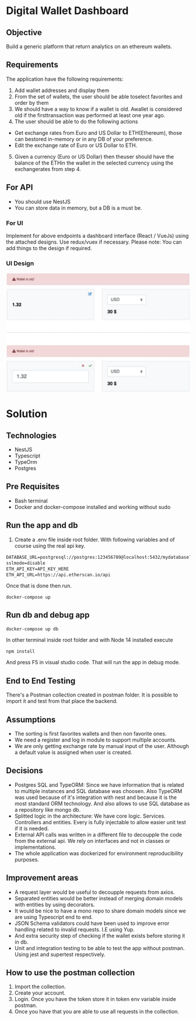 # Digital Wallet Dashboard

## Objective

Build a generic platform that return analytics on an ethereum wallets.

## Requirements

The application have the following requirements:

1. Add wallet addresses and display them
2. From the set of wallets, the user should be able toselect favorites and order by them
3. We should have a way to know if a wallet is old. Awallet is considered old if the firsttransaction was performed at least one year ago.
4. The user should be able to do the following actions

- Get exchange rates from Euro and US Dollar to ETH(Ethereum), those can bestored in-memory or in any DB of your preference.
- Edit the exchange rate of Euro or US Dollar to ETH.

5.  Given a currency (Euro or US Dollar) then theuser should have the balance of the ETHin the wallet in the selected currency using the exchangerates from step 4.

## For API

- You should use NestJS
- You can store data in memory, but a DB is a must be.

### For UI

Implement for above endpoints a dashboard interface (React / VueJs) using the attached designs.
Use redux/vuex if necessary. Please note: You can add things to the design if required.

### UI Design

![](https://raw.githubusercontent.com/yaritaft/wallet-analytics-nest/master/doc/ui-design2.png)

# Solution

## Technologies

- NestJS
- Typescript
- TypeOrm
- Postgres

## Pre Requisites

- Bash terminal
- Docker and docker-compose installed and working without sudo

## Run the app and db

1. Create a .env file inside root folder. With following variables and of course using the real api key.

```
DATABASE_URL=postgresql://postgres:123456789@localhost:5432/mydatabase?sslmode=disable
ETH_API_KEY=API_KEY_HERE
ETH_API_URL=https://api.etherscan.io/api
```

Once that is done then run.

```
docker-compose up
```

## Run db and debug app

```
docker-compose up db
```

In other terminal inside root folder and with Node 14 installed execute

```
npm install
```

And press F5 in visual studio code. That will run the app in debug mode.

## End to End Testing

There's a Postman collection created in postman folder. It is possible to import it and test from that place the backend.

## Assumptions

- The sorting is first favorites wallets and then non favorite ones.
- We need a register and log in module to support multiple accounts.
- We are only getting exchange rate by manual input of the user. Although a default value is assigned when user is created.

## Decisions

- Postgres SQL and TypeORM: Since we have information that is related to multiple instances and SQL database was choosen. Also TypeORM was used because of it's integration with nest and because it is the most standard ORM technology. And also allows to use SQL database as a repository like mongo db.
- Splitted logic in the architecture: We have core logic. Services. Controllers and entities. Every is fully injectable to allow easier unit test if it is needed.
- External API calls was written in a different file to decoupple the code from the external api. We rely on interfaces and not in classes or implementations.
- The whole application was dockerized for environment reproducibility purposes.

## Improvement areas

- A request layer would be useful to decoupple requests from axios.
- Separated entities would be better instead of merging domain models with entities by using decorators.
- It would be nice to have a mono repo to share domain models since we are using Typescript end to end.
- JSON Schema validators could have been used to improve error handling related to invalid requests. I.E using Yup.
- And extra security step of checking if the wallet exists before storing it in db.
- Unit and integration testing to be able to test the app without postman. Using jest and supertest respectively.

## How to use the postman collection

1. Import the collection.
2. Create your account.
3. Login. Once you have the token store it in token env variable inside postman.
4. Once you have that you are able to use all requests in the collection.
